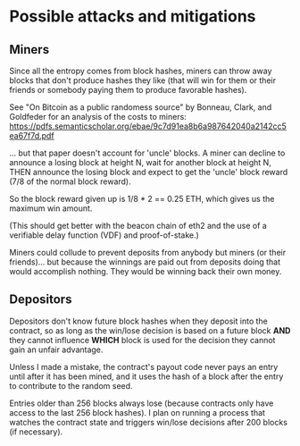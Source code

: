 # Possible attacks and mitigations

## Miners

Since all the entropy comes from block hashes, miners can throw away
blocks that don't produce hashes they like (that will win for them or
their friends or somebody paying them to produce favorable hashes).

See "On Bitcoin as a public randomess source" by Bonneau, Clark, and
Goldfeder for an analysis of the costs to miners:
    https://pdfs.semanticscholar.org/ebae/9c7d91ea8b6a987642040a2142cc5ea67f7d.pdf

... but that paper doesn't account for 'uncle' blocks. A miner can decline to
announce a losing block at height N, wait for another block at height N,
THEN announce the losing block and expect to get the 'uncle' block reward
(7/8 of the normal block reward).

So the block reward given up is 1/8 * 2 == 0.25 ETH, which gives us the maximum
win amount.

(This should get better with the beacon chain of eth2 and the use of a
verifiable delay function (VDF) and proof-of-stake.)

Miners could collude to prevent deposits from anybody but miners (or
their friends)... but because the winnings are paid out from deposits
doing that would accomplish nothing. They would be winning back their
own money.

## Depositors

Depositors don't know future block hashes when they deposit into the
contract, so as long as the win/lose decision is based on a future
block **AND** they cannot influence **WHICH** block is used for the decision
they cannot gain an unfair advantage.

Unless I made a mistake, the contract's payout code never pays an
entry until after it has been mined, and it uses the hash of a block
after the entry to contribute to the random seed.

Entries older than 256 blocks always lose (because contracts only have
access to the last 256 block hashes). I plan on running a process that
watches the contract state and triggers win/lose decisions after 200
blocks (if necessary).
